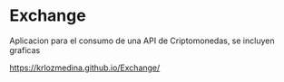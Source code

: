 # Exchange
Aplicacion para el consumo de una API de Criptomonedas, se incluyen graficas

https://krlozmedina.github.io/Exchange/
